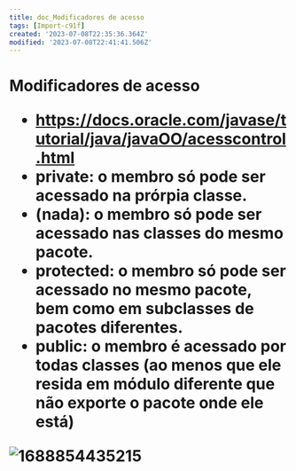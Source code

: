 ```yaml
---
title: doc_Modificadores de acesso
tags: [Import-c91f]
created: '2023-07-08T22:35:36.364Z'
modified: '2023-07-08T22:41:41.506Z'
---
```


<h1> Modificadores de acesso

* https://docs.oracle.com/javase/tutorial/java/javaOO/acesscontrol.html
* **private:** o membro só pode ser acessado na **prórpia classe.**
* (nada): o membro só pode ser acessado nas classes do **mesmo pacote**.
* **protected**: o membro só pode ser acessado no **mesmo pacote**, bem como em **subclasses de pacotes diferentes.**
* **public:** o membro é acessado por todas classes (ao menos que ele resida em módulo diferente que não exporte o pacote onde ele está)

![1688854435215](image/doc_Modificadoresdeacesso/1688854435215.png)
